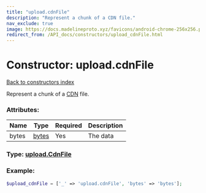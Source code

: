 ```yaml
---
title: "upload.cdnFile"
description: "Represent a chunk of a CDN file."
nav_exclude: true
image: https://docs.madelineproto.xyz/favicons/android-chrome-256x256.png
redirect_from: /API_docs/constructors/upload_cdnFile.html
---
```

# Constructor: upload.cdnFile  
[Back to constructors index](index.md)



Represent a chunk of a [CDN](https://core.telegram.org/cdn) file.

### Attributes:

| Name     |    Type       | Required | Description |
|----------|---------------|----------|-------------|
|bytes|[bytes](../types/bytes.md) | Yes|The data|



### Type: [upload.CdnFile](../types/upload.CdnFile.md)


### Example:

```php
$upload_cdnFile = ['_' => 'upload.cdnFile', 'bytes' => 'bytes'];
```  
